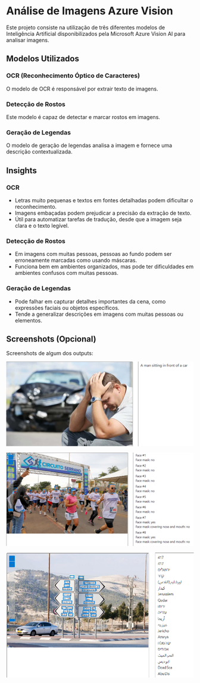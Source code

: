 # Análise de Imagens Azure Vision

Este projeto consiste na utilização de três diferentes modelos de Inteligência Artificial disponibilizados pela Microsoft Azure Vision AI para analisar imagens.

## Modelos Utilizados

### OCR (Reconhecimento Óptico de Caracteres)
O modelo de OCR é responsável por extrair texto de imagens.

### Detecção de Rostos
Este modelo é capaz de detectar e marcar rostos em imagens.

### Geração de Legendas
O modelo de geração de legendas analisa a imagem e fornece uma descrição contextualizada.

## Insights

### OCR
- Letras muito pequenas e textos em fontes detalhadas podem dificultar o reconhecimento.
- Imagens embaçadas podem prejudicar a precisão da extração de texto.
- Útil para automatizar tarefas de tradução, desde que a imagem seja clara e o texto legível.

### Detecção de Rostos
- Em imagens com muitas pessoas, pessoas ao fundo podem ser erroneamente marcadas como usando máscaras.
- Funciona bem em ambientes organizados, mas pode ter dificuldades em ambientes confusos com muitas pessoas.

### Geração de Legendas
- Pode falhar em capturar detalhes importantes da cena, como expressões faciais ou objetos específicos.
- Tende a generalizar descrições em imagens com muitas pessoas ou elementos.

## Screenshots (Opcional)

Screenshots de algum dos outputs:

![screenshot_1](screenshots\ss1.png)


![screenshot_2](screenshots\ss2.png)


![screenshot_3](screenshots\ss3.png)